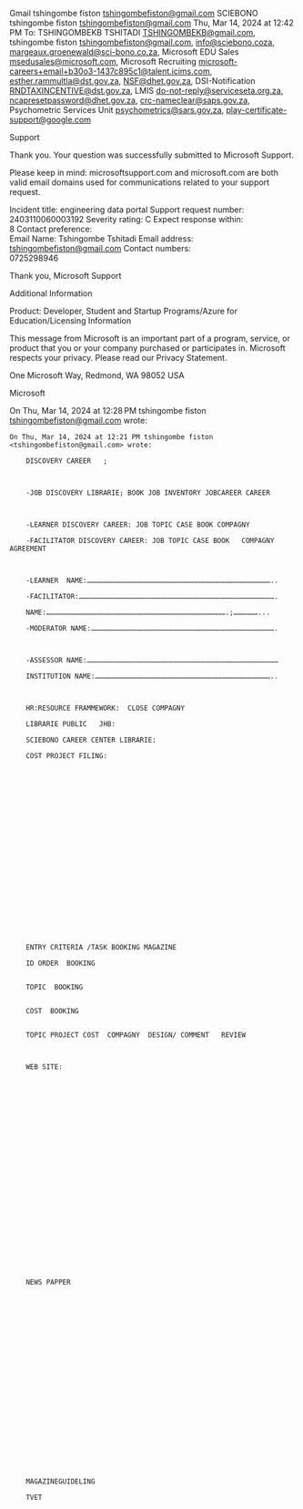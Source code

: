 Gmail	tshingombe fiston <tshingombefiston@gmail.com>
SCIEBONO
tshingombe fiston <tshingombefiston@gmail.com>	Thu, Mar 14, 2024 at 12:42 PM
To: TSHINGOMBEKB TSHITADI <TSHINGOMBEKB@gmail.com>, tshingombe fiston <tshingombefiston@gmail.com>, info@sciebono.coza, margeaux.groenewald@sci-bono.co.za, Microsoft EDU Sales <msedusales@microsoft.com>, Microsoft Recruiting <microsoft-careers+email+b30o3-1437c895c1@talent.icims.com>, esther.rammultla@dst.gov.za, NSF@dhet.gov.za, DSI-Notification <RNDTAXINCENTIVE@dst.gov.za>, LMIS <do-not-reply@serviceseta.org.za>, ncapresetpassword@dhet.gov.za, crc-nameclear@saps.gov.za, Psychometric Services Unit <psychometrics@sars.gov.za>, play-certificate-support@google.com

	
Support

Thank you. Your question was successfully submitted to Microsoft Support.
 
Please keep in mind: microsoftsupport.com and microsoft.com are both valid email domains used for communications related to your support request.
 
Incident title: 	engineering data portal
Support request number: 	2403110060003192
Severity rating: 	C
Expect response within: 	
8
Contact preference: 	
Email
Name: 	Tshingombe Tshitadi
Email address: 	
tshingombefiston@gmail.com
Contact numbers: 	
0725298946

Thank you,
Microsoft Support
 

Additional Information

Product: Developer, Student and Startup Programs/Azure for Education/Licensing Information
 

This message from Microsoft is an important part of a program, service, or product that you or your company purchased or participates in. Microsoft respects your privacy. Please read our Privacy Statement.
 

One Microsoft Way, Redmond, WA 98052 USA
  	
 
Microsoft

On Thu, Mar 14, 2024 at 12:28 PM tshingombe fiston <tshingombefiston@gmail.com> wrote:



    On Thu, Mar 14, 2024 at 12:21 PM tshingombe fiston <tshingombefiston@gmail.com> wrote:

        DISCOVERY CAREER   ;

         

        -JOB DISCOVERY LIBRARIE; BOOK JOB INVENTORY JOBCAREER CAREER

         

        -LEARNER DISCOVERY CAREER: JOB TOPIC CASE BOOK COMPAGNY 

        -FACILITATOR DISCOVERY CAREER: JOB TOPIC CASE BOOK   COMPAGNY AGREEMENT

         

        -LEARNER  NAME:………………………………………………………………………………………………………………………..

        -FACILITATOR:……………………………………………………………………………………………………………………………….

        NAME:…………………………………………………………………………………………………………………….;………………...

        -MODERATOR NAME:……………………………………………………………………………………………………………………….

         

        -ASSESSOR NAME:……………………………………………………………………………………………………………………………

        INSTITUTION NAME:…………………………………………………………………………………………………………………..

         

        HR:RESOURCE FRAMMEWORK:  CLOSE COMPAGNY 

        LIBRARIE PUBLIC   JHB:

        SCIEBONO CAREER CENTER LIBRARIE:

        COST PROJECT FILING:

         

         

         

         

         

         

         

         

         

         

         

        ENTRY CRITERIA /TASK BOOKING MAGAZINE

        ID ORDER  BOOKING
        	

        TOPIC  BOOKING 
        	

        COST  BOOKING 
        	

        TOPIC PROJECT COST  COMPAGNY  DESIGN/ COMMENT   REVIEW

         

        WEB SITE:

         

         

         

         

         

         

         

         
        	

         
        	

         
        	

         

        NEWS PAPPER

         

         

         

         

         

         

         
        	

         
        	

         
        	

         

        MAGAZINEGUIDELING

        TVET

         

         

         
        	

         
        	

         
        	

         

         
        	

         
        	

         
        	

         

         
        	

         
        	

         
        	

         

         
        	

         
        	

         
        	

         

         
        	

         
        	

         
        	

         

         

         

         

         

         

         

         

         

         

         

         

         

         

         

         

         

         

         

         

         

         

         

         

         

         

         

         

         

         

         

         

         

         

         

         

         

         

         

         

         

         

         

         

         

         

         

         

         

         

         

         

         

         

         

         

         

         

         

         

         

         

         

         

         

         

         

         

        OUTCOME EXHIBTIION PROJECT COMPAGNY

        ENTRY CRITERIA TASK  BOOKING  MAGAZINE

        ID ORDER  BOOKING
        	

        TOPIC  BOOKING 
        	

        COST  BOOKING 
        	

         

        TOPIC PROJECT  COST  COMPAGNY  DESIGN

         

         

         

         

         

         

         

         

         

         

         

         

         

         

         

         

         

         

         

         

         

         

         

         

         

         

         

         

         

         

         

         

         

         

         

         

         

         

         

         
        	

         
        	

         
        	

         

         
        	

         
        	

         
        	

         

         
        	

         
        	

         
        	

         

         
        	

         
        	

         
        	

         

         
        	

         
        	

         
        	

         

         
        	

         
        	

         
        	

         

         
        	

         
        	

         
        	

         

         

         

         

         

         

        TITLE:

        ASBN:

        AHTHORY:

        SUBMISSION:

        ORDER BOOKNG ACCOUNT:

         

        EXHIBITION JOB BOOKING COMPAGNY: TRADE BUSINESS JOB 

        : EXHIBITION POST JOB  

        JOB ENGINEERING STUDIE POST TECHNCAL, SCIENCE ENGINEERING   ENTRY POST   

        EXHIBITION, S

         

        JOB SECURITY /ENTRY STUDIE, POLICY: ENTRY EXHIBITION 

         

        SCIENCE ENGINEERING  JOB  DISCOVERY   NATURAL  ANALYSE INVESTIGATE DEVICE JOB 

         

        JOB REQUIREMENT:

        JOB ABSTRAL:  

        JOB PURPOSE:

        JOB SUBMISSION

        JOB KNOWLEDGE:

        SCORE: MISSION, VISION GOAL

        AMANDEMENT,

         

        REWARD , EARNERD    BADGET     RECORD SCRIT

        CERTIFICATE     POINT  LOYAL

        COPYRITHH   JOB     

         

         

        CASE STUDY  TSHINGOMBE  TSHITADI :

         

         

         

         

         

         

         

         

         

         

         

         

         

         

Conversation opened. 17 messages. 5 messages unread.

Skip to content
Using Gmail with screen readers
3 of 4,956
SCIEBONO
Inbox
tshingombe fiston
	
	AttachmentsThu, Mar 14, 12:06 PM
DISCOVERY CAREER ; -JOB DISCOVERY LIBRARIE; BOOK JOB INVENTORY JOBCAREER CAREER -LEARNER DISCOVERY CAREER: JOB TOPIC CASE BOOK COMPAGNY -FACILITATOR DISCOVERY C
10
Mail Delivery Subsystem
	
	Thu, Mar 14, 12:45 PM
Message blocked Your message to esther.rammultla@dst.gov.za has been blocked. See technical details below for more information. 550 5.4.1 Recipient address reje
tshingombe fiston <tshingombefiston@gmail.com>
	
1:25 PM (6 minutes ago)
	
to TSHINGOMBEKB, info, margeaux.groenewald, Microsoft, Microsoft, esther.rammultla, NSF, DSI-Notification, LMIS, ncapresetpassword, crc-nameclear, Psychometric, play-certificate-support, me
 Attachment tshingombe github visual studio opened.docx
 Book1 tshingexcell.xlsx
 eaton-training-guide-interactive-toc-sa02705001e-1.pdf
 eaton-training-guide-interactive-toc-sa02705001e.pdf
 engineering tshingombe data microsoft alu skill.docx
 Format Communication Investigation (Comprehensive Resume).Master-1.pdf
 Format Communication Investigation (Comprehensive Resume).Master-2.pdf
 Format Communication Investigation (Comprehensive Resume).Master.pdf
 H8R9r3_Pioneer-Energy.pdf
 Normal.dotm
 Normal.dotm
 training tshingombe experimental career job.docx
 tshingombe assessment resulted.docx
 tshingombe fiston ucpd transcipt dhet framework policy report granted.docx
 tshingombe github visual studio opened.docx
 tshingombe Handbook-of-Electric-Power-Calculations-Beaty.pdf
 UserForm12 tshing reg reace modif.frx
...

[Message clipped]  View entire message
 17 Attachments  •  Scanned by Gmail
Mail Delivery Subsystem
	
1:25 PM (5 minutes ago)
	
to me
Google Play Academy Certificate Support <play-certificate-support+noreply@google.com>
	
1:25 PM (5 minutes ago)
	
to me
Mail Delivery Subsystem
	
1:25 PM (5 minutes ago)
	
to me
Error Icon
Message blocked
Your message to esther.rammultla@dst.gov.za has been blocked. See technical details below for more information.
The response from the remote server was:

550 5.4.1 Recipient address rejected: Access denied. [CPT0EPF00000718.ZAFP275.PROD.OUTLOOK.COM 2024-04-11T11:25:41.185Z 08DC5450174477C1]
postmaster@sci-bono.co.za via scibonocoza.onmicrosoft.com 
	
1:26 PM (5 minutes ago)
	
to me
Your message to margeaux.groenewald@sci-bono.co.za couldn't be delivered.
margeaux.groenewald wasn't found at sci-bono.co.za.
tshingombefiston 	Office 365 	margeaux.groenewald
Action Required 		Recipient
				
Unknown To address 		

How to Fix It
The address may be misspelled or may not exist. Try one or more of the following:

    Send the message again following these steps: In Outlook, open this non-delivery report (NDR) and choose Send Again from the Report ribbon. In Outlook on the web, select this NDR, then select the link "To send this message again, click here." Then delete and retype the entire recipient address. If prompted with an Auto-Complete List suggestion don't select it. After typing the complete address, click Send.
    Contact the recipient (by phone, for example) to check that the address is correct.
    The recipient may have set up email forwarding to an incorrect address. Ask them to check that any forwarding they've set up is working correctly.
    Clear the recipient Auto-Complete List in Outlook or Outlook on the web by following the steps in this article: Fix email delivery issues for error code 5.1.1 in Office 365, and then send the message again. Retype the entire recipient address before selecting Send.


Was this helpful? Send feedback to Microsoft.

More Info for Email Admins
Status code 554 5.4.14

Typically this error occurs because the recipient email address is incorrect or doesn't exist at the destination domain. This can usually be fixed by the sender. However, sometimes the issue needs to be fixed by the recipient or the recipient's email admin. If the steps in the How to Fix It section above don't fix the problem, and you're the email admin for the recipient, try one or more of the following:

The email address exists and is correct - Confirm that the recipient address exists, is correct, and is accepting messages.

Synchronize your directories - If you have a hybrid environment and are using directory synchronization make sure the recipient's email address is synced correctly in both Office 365 and in your on-premises directory.

Errant forwarding rule - Check for forwarding rules that aren't behaving as expected. A forwarding rule can be configured by an admin via mail flow rules or mailbox forwarding address settings, or by the recipient via the Inbox Rules feature.

Mail flow settings and MX records are not correct - Misconfigured mail flow settings or MX records can cause this error. Check your Office 365 mail flow settings to make sure your domain and any mail flow connectors are set up correctly. Also, work with your domain registrar to make sure the MX records for your domain are configured correctly.

Mail loop detected - This error also indicates that the receiving organization's email settings are misconfigured, creating a mail loop when a message is sent to an address that isn't found in their directory. This usually won't disrupt mail flow for recipients that actually exist, but the recipient's email admin should fix the misconfiguration to reduce the chance of any other mail flow issues. A common cause for this loop is that the recipient's domain is configured as "Internal Relay" when it should be "Authoritative." Another common cause for the loop is that both the sender and recipient are part of the same organization, but the sender's mailbox is hosted by Office 365, while the recipient's mailbox is hosted on-premises, and an outbound connector from Office 365 to the on-premises email servers is missing or misconfigured. To fix this, the recipient's email admin should create a correctly configured outbound connector in Office 365 to route the message to the on-premises mailbox.

For more information and tips to fix this problem, see Fix email delivery issues for error code 5.4.14 in Office 365.

Original Message Details
Created Date: 	4/11/2024 11:25:33 AM
Sender Address: 	tshingombefiston@gmail.com
Recipient Address: 	margeaux.groenewald@sci-bono.co.za
Subject: 	Re: SCIEBONO

Error Details
Error: 	554 5.4.14 Hop count exceeded - possible mail loop ATTR34 [AM1PEPF000252DE.eurprd07.prod.outlook.com 2024-04-11T11:25:59.667Z 08DC555B9A6549DD]
Message rejected by: 	AM1PEPF000252DE.mail.protection.outlook.com

Notification Details
Sent by: 	AM9P193MB0902.EURP193.PROD.OUTLOOK.COM

Message Hops
HOP 	TIME (UTC) 	FROM 	TO 	WITH 	RELAY TIME
1 	4/11/2024
11:25:39 AM 		mail-lf1-f45.google.com 	SMTP 	6 sec
2 	4/11/2024
11:25:39 AM 	mail-lf1-f45.google.com 	DB1PEPF000509FB.mail.protection.outlook.com 	Microsoft SMTP Server (version=TLS1_3, cipher=TLS_AES_256_GCM_SHA384) 	*
3 	4/11/2024
11:25:41 AM 	DB1PEPF000509FB.eurprd03.prod.outlook.com 	DUZP191CA0044.outlook.office365.com 	Microsoft SMTP Server (version=TLS1_2, cipher=TLS_ECDHE_RSA_WITH_AES_256_GCM_SHA384) 	2 sec
4 	4/11/2024
11:25:41 AM 	DUZP191CA0044.EURP191.PROD.OUTLOOK.COM 	AM8P193MB1076.EURP193.PROD.OUTLOOK.COM 	Microsoft SMTP Server (version=TLS1_2, cipher=TLS_ECDHE_RSA_WITH_AES_256_GCM_SHA384) 	*
5 	4/11/2024
11:25:44 AM 	EUR04-DB3-obe.outbound.protection.outlook.com 	DU2PEPF0001E9BF.mail.protection.outlook.com 	Microsoft SMTP Server (version=TLS1_2, cipher=TLS_ECDHE_RSA_WITH_AES_256_GCM_SHA384) 	3 sec
6 	4/11/2024
11:25:45 AM 	DU2PEPF0001E9BF.eurprd03.prod.outlook.com 	DUZPR01CA0261.outlook.office365.com 	Microsoft SMTP Server (version=TLS1_2, cipher=TLS_ECDHE_RSA_WITH_AES_256_GCM_SHA384) 	1 sec
7 	4/11/2024
11:25:45 AM 	DUZPR01CA0261.eurprd01.prod.exchangelabs.com 	GV1P193MB2389.EURP193.PROD.OUTLOOK.COM 	Microsoft SMTP Server (version=TLS1_2, cipher=TLS_ECDHE_RSA_WITH_AES_256_GCM_SHA384) 	*
8 	4/11/2024
11:25:50 AM 	EUR05-DB8-obe.outbound.protection.outlook.com 	DB1PEPF000509EA.mail.protection.outlook.com 	Microsoft SMTP Server (version=TLS1_2, cipher=TLS_ECDHE_RSA_WITH_AES_256_GCM_SHA384) 	5 sec
9 	4/11/2024
11:25:50 AM 	DB1PEPF000509EA.eurprd03.prod.outlook.com 	DB8PR03CA0034.outlook.office365.com 	Microsoft SMTP Server (version=TLS1_2, cipher=TLS_ECDHE_RSA_WITH_AES_256_GCM_SHA384) 	*
10 	4/11/2024
11:25:55 AM 	DB8PR03CA0034.eurprd03.prod.outlook.com 	AM9P193MB0902.EURP193.PROD.OUTLOOK.COM 	Microsoft SMTP Server (version=TLS1_2, cipher=TLS_ECDHE_RSA_WITH_AES_256_GCM_SHA384) 	5 sec

Original Message Headers

ARC-Seal: i=5; a=rsa-sha256; s=arcselector9901; d=microsoft.com; cv=pass;
 b=G+TGyKvl0r7u7CFH97UDahGprtRZ5/hMgb2/C0Soga8NMenvba36632QPuO4FZwyRXgd8jJZR4PThvszOoyBs2FaHJWzhF5/UD8PkTCMRz/oXLYoUYnQHLpT0hhWFFQrLZY81w8HTcXx3+ZfHkIxfIooexhVAivkdIhhkn2FlLONIGg0j1oHov+n1NeBsKNsML7gr3SpAsrOa/u6QMWSnb4ZGPHq508Hp+txXo6NCbr+2IrOAHgUp2JueLl/shmM+Q+c3JHQxQwYe/RlhXs1vlz9WZ3j4P8/DqcFrnbCWsEiQr3noiDI0U0bQ07gdVtzMW/DQ36s4Zq0V0l2yrNfPw==
ARC-Message-Signature: i=5; a=rsa-sha256; c=relaxed/relaxed; d=microsoft.com;
 s=arcselector9901;
 h=From:Date:Subject:Message-ID:Content-Type:MIME-Version:X-MS-Exchange-AntiSpam-MessageData-ChunkCount:X-MS-Exchange-AntiSpam-MessageData-0:X-MS-Exchange-AntiSpam-MessageData-1;
 bh=CAtbI7QUR4YRXz2M9bxERzVAfqUEj1AJn/7amnTVFns=;
 b=eQ9dHVUVleWzubUM/PVgvBiDFzgdU8KPB4AWwok/GPlLaEspQAf6SX8+ix6hQ/zJ/onuigpRWSW7Roi2a1Itq5wMIFAy3+vKdP9zp2rfgYrI8x1Y/Zz7MfgGBSFwLM95xzm2pa/D+AZLMrADnlbqaVOmEVSXvuQwybbyNIN6pdljIKMyOAQRL/AnMhBslI1+zCj4noqOmRdosvWQ3qbWCakOursKia/XxQqamFlO2TuQn9LF8RaRSlyHULSIzS0pZ7cia0jCx+57mdBk+Vsuada523kGC0vMP5iTLORzGS65CQvRvwlKVAbkrowpDSdjHtCvM7gl0o2w00QNAty5+w==
ARC-Authentication-Results: i=5; mx.microsoft.com 1; spf=softfail (sender ip
 is 104.47.17.105) smtp.rcpttodomain=scibonocoza.mail.onmicrosoft.com
 smtp.mailfrom=gmail.com; dmarc=pass (p=none sp=quarantine pct=100)
 action=none header.from=gmail.com; dkim=pass (signature was verified)
 header.d=gmail.com; arc=pass (0 oda=1 ltdi=1
 spf=[1,1,smtp.mailfrom=gmail.com] dkim=[1,3,header.d=gmail.com]
 dmarc=[1,3,header.from=gmail.com])
ARC-Seal: i=4; a=rsa-sha256; s=arcselector9901; d=microsoft.com; cv=pass;
 b=NSiE5HFmkiwvOR1ZPAcN34O5tsyhYlTI2hBIrko1N1pSuh9K7v+UfEEGLGZKr/vokFON9lDrbkql7x2NdhNFfH+CmXALAXPUB/HM6hDtWR0JYapO7A6qOZ/3RAYYMGAEmSDltOcMG7VFwpuxN5PKsg7m7OKCm/iN8rxF4QTKtBqiBtXXBWVgj0p5tD/jCDqcabeFzF7Dw2KlEEhsL/ssBXdqnW2doZnwT9KSJLDUigf2onFin+/3tR5RA3jgbtG2c68t04GbUzTsmQNDIc+79vbqv1QU0gMa4ePRJRZ/Yc6QoU0ywAW2JkN3u73ZQux7Y/NYfHG85KwOZLSfqtPGbA==
ARC-Message-Signature: i=4; a=rsa-sha256; c=relaxed/relaxed; d=microsoft.com;
 s=arcselector9901;
 h=From:Date:Subject:Message-ID:Content-Type:MIME-Version:X-MS-Exchange-AntiSpam-MessageData-ChunkCount:X-MS-Exchange-AntiSpam-MessageData-0:X-MS-Exchange-AntiSpam-MessageData-1;
 bh=CAtbI7QUR4YRXz2M9bxERzVAfqUEj1AJn/7amnTVFns=;
 b=iSLAMZ8jNoWYAISOMPMbI8P37FNHV2EaTpcLdIOYTIbc2TT6M3MOChv7+XIEqKw2c7kRT6VxzKCVCpFe9IG7/6Hhg4NY9lTJX64fz+GB2l6clpOtcjftNn8s4V3q7Q0rInyPFTrijX9aouDe5TK7TSVTD6+5ZzVhMTR87+l9oQPNvk9QJb/+KHcVCz205Lt7tE1i7trxfwiNkjY98xLeI1BzVv9arNR/r95+pv5356leP4/3NAao83ef5iSHofA7yhS0yqzvx3JinapsO6wJ8FIvzj+RrWP8OXaag1zjMdq+3TYqFYPCYVki5rU/kpWyfBoLImkHnaz+dd6LhkzC1w==
ARC-Authentication-Results: i=4; mx.microsoft.com 1; spf=softfail (sender ip
 is 104.47.17.105) smtp.rcpttodomain=scibonocoza.mail.onmicrosoft.com
 smtp.mailfrom=gmail.com; dmarc=pass (p=none sp=quarantine pct=100)
 action=none header.from=gmail.com; dkim=pass (signature was verified)
 header.d=gmail.com; arc=pass (0 oda=1 ltdi=1
 spf=[1,1,smtp.mailfrom=gmail.com] dkim=[1,3,header.d=gmail.com]
 dmarc=[1,3,header.from=gmail.com])
Received: from DB8PR03CA0034.eurprd03.prod.outlook.com (2603:10a6:10:be::47)
 by AM9P193MB0902.EURP193.PROD.OUTLOOK.COM (2603:10a6:20b:1f8::11) with
 Microsoft SMTP Server (version=TLS1_2,
 cipher=TLS_ECDHE_RSA_WITH_AES_256_GCM_SHA384) id 15.20.7409.46; Thu, 11 Apr
 2024 11:25:55 +0000
Received: from DB1PEPF000509EA.eurprd03.prod.outlook.com
 (2603:10a6:10:be:cafe::6b) by DB8PR03CA0034.outlook.office365.com
 (2603:10a6:10:be::47) with Microsoft SMTP Server (version=TLS1_2,
 cipher=TLS_ECDHE_RSA_WITH_AES_256_GCM_SHA384) id 15.20.7472.25 via Frontend
 Transport; Thu, 11 Apr 2024 11:25:50 +0000
Authentication-Results: spf=softfail (sender IP is 104.47.17.105)
 smtp.mailfrom=gmail.com; dkim=pass (signature was verified)
 header.d=gmail.com;dmarc=pass action=none header.from=gmail.com;compauth=pass
 reason=100
Received-SPF: SoftFail (protection.outlook.com: domain of transitioning
 gmail.com discourages use of 104.47.17.105 as permitted sender)
Received: from EUR05-DB8-obe.outbound.protection.outlook.com (104.47.17.105)
 by DB1PEPF000509EA.mail.protection.outlook.com (10.167.242.68) with Microsoft
 SMTP Server (version=TLS1_2, cipher=TLS_ECDHE_RSA_WITH_AES_256_GCM_SHA384) id
 15.20.7452.22 via Frontend Transport; Thu, 11 Apr 2024 11:25:50 +0000
ARC-Seal: i=3; a=rsa-sha256; s=arcselector9901; d=microsoft.com; cv=pass;
 b=Aj8WV2nvUYuDafbcaW+ZvGS2Cl6twkE9kDAne1+EESN32UmTaB4EX4GZxJy1/kzIuKxaF3xT3Rne2AGr7Fr0/KbYODhis6b9k+55R99+N4aUKHeMQhRrbCdzxCG5PKiaVV0QWNCavuWQQvCX2Rnv6zoz+MJN1AuLYdf7f+v1bCaJMVGXaTTI8n48hW0H8x3OQGDLMbNCInPWOQr7vE6u8sI2sjJeQMn1+sWalnaO9t498yd9r1vhwgdx5Cp324VFkn+lWoskzXGib3pmfD8FntSl7N7Ycim/baYyyT9v743h7AkaU/nIF4xDxy4pM+pn1rjwGl/6bf627VHrgWX4QQ==
ARC-Message-Signature: i=3; a=rsa-sha256; c=relaxed/relaxed; d=microsoft.com;
 s=arcselector9901;
 h=From:Date:Subject:Message-ID:Content-Type:MIME-Version:X-MS-Exchange-AntiSpam-MessageData-ChunkCount:X-MS-Exchange-AntiSpam-MessageData-0:X-MS-Exchange-AntiSpam-MessageData-1;
 bh=CAtbI7QUR4YRXz2M9bxERzVAfqUEj1AJn/7amnTVFns=;
 b=DigGO3iGY6yYQNJ6LvgKPZFWh0XSrzPETkE4uEiTLt3OmQjRVnPH9EoH13IvQ4sJBlQawncX8LyPL+O+vkTf4ON+F5Ht4+3vBGkQZottvA9Fd4BkdFYuoRuhaiWuWsf1o3DtBwwqnXCBHP9EE5M+hz2PNbW0aqaOzeJDWcLU5kd5uWgOlu2/JJbud0xZISSdZ3jGhqMdBVtRa6o6oh54jyXT1yQBXUSVp+BqrC78sEAtTd4BoYbPu1FLfueNneoHWKXx8qs/OYQ+zJI+zFqqDgO5fpO9hPb6gu3coqYlbTRRY4nwnr05b4mMF5lR7TQybeYBdbn9EiOCZAp9g39hjg==
ARC-Authentication-Results: i=3; mx.microsoft.com 1; spf=softfail (sender ip
 is 104.47.12.50) smtp.rcpttodomain=scibonocoza.mail.onmicrosoft.com
 smtp.mailfrom=gmail.com; dmarc=pass (p=none sp=quarantine pct=100)
 action=none header.from=gmail.com; dkim=pass (signature was verified)
 header.d=gmail.com; arc=pass (0 oda=1 ltdi=1
 spf=[1,1,smtp.mailfrom=gmail.com] dkim=[1,1,header.d=gmail.com]
 dmarc=[1,1,header.from=gmail.com])
ARC-Seal: i=2; a=rsa-sha256; s=arcselector9901; d=microsoft.com; cv=pass;
 b=WOC8C6uGkWHw8yGw4sKngbiFKIAosz+n/oxXDsvoiotYDpf0Kj4YNDgvsF4t4YUlSyPQxVn47k5hNzSL++aTNCUyDCWypNPzmgkdWApkZiDaP6zcdnZQ8LvbPaybZUY33r/1XhxopTVZBr7ACOjJetHmKtfYaCwCVHmtmhnhcNzY0Gpgw0KZXmfrYMApxsozjMi0g1k0PvyaZFG98GQLfEyfuZe7cuZzOOMOHJfrT7g/wUmZx7ODkfI6Iur7jEHMtAVL46Qh7hZT/9BjELDWF2etYZyOEXt3s//uLepT57e+no94ecUFGJTbCFqzjbFV/7oTa/eRiH78FiBEYTLZOw==
ARC-Message-Signature: i=2; a=rsa-sha256; c=relaxed/relaxed; d=microsoft.com;
 s=arcselector9901;
 h=From:Date:Subject:Message-ID:Content-Type:MIME-Version:X-MS-Exchange-AntiSpam-MessageData-ChunkCount:X-MS-Exchange-AntiSpam-MessageData-0:X-MS-Exchange-AntiSpam-MessageData-1;
 bh=CAtbI7QUR4YRXz2M9bxERzVAfqUEj1AJn/7amnTVFns=;
 b=E4G8xV+q+1VjisPoju2nFMgUKNn8cNgt8FGmJyhEypgYYDkVmCRN2I1avkMM/jEpzxouv+yLSqqO24ZcUWEhplIyTVOS7cOfc3ZwqBXpLa5wSMItVz+p0AbuNyuI7F+beZBQ8/P3FjtEnKAUzFvfaWR4Yk/5yB0/4prHvk2BrcG3XgGiUkApyn5JbWwRFu5++dTX+t3rDfy0YvfMhNSWERKNvw5dAAx55cbHPbx7RsOpoY/c5M9bGC9TLN8v/3Lw/enIOjhPYSgbGrFJ3pZ156QRXpJjEOX1GWr9rAEQSuWdq8wNYhWB2XcnR2G0aumos9H3Qxf+s8W6WjL6o6EdWg==
ARC-Authentication-Results: i=2; mx.microsoft.com 1; spf=softfail (sender ip
 is 104.47.12.50) smtp.rcpttodomain=scibonocoza.mail.onmicrosoft.com
 smtp.mailfrom=gmail.com; dmarc=pass (p=none sp=quarantine pct=100)
 action=none header.from=gmail.com; dkim=pass (signature was verified)
 header.d=gmail.com; arc=pass (0 oda=1 ltdi=1
 spf=[1,1,smtp.mailfrom=gmail.com] dkim=[1,1,header.d=gmail.com]
 dmarc=[1,1,header.from=gmail.com])
Received: from DUZPR01CA0261.eurprd01.prod.exchangelabs.com
 (2603:10a6:10:4b9::19) by GV1P193MB2389.EURP193.PROD.OUTLOOK.COM
 (2603:10a6:150:26::14) with Microsoft SMTP Server (version=TLS1_2,
 cipher=TLS_ECDHE_RSA_WITH_AES_256_GCM_SHA384) id 15.20.7409.46; Thu, 11 Apr
 2024 11:25:45 +0000
Received: from DU2PEPF0001E9BF.eurprd03.prod.outlook.com
 (2603:10a6:10:4b9:cafe::71) by DUZPR01CA0261.outlook.office365.com
 (2603:10a6:10:4b9::19) with Microsoft SMTP Server (version=TLS1_2,
 cipher=TLS_ECDHE_RSA_WITH_AES_256_GCM_SHA384) id 15.20.7472.22 via Frontend
 Transport; Thu, 11 Apr 2024 11:25:45 +0000
Authentication-Results-Original: spf=softfail (sender IP is 104.47.12.50)
 smtp.mailfrom=gmail.com; dkim=pass (signature was verified)
 header.d=gmail.com;dmarc=pass action=none header.from=gmail.com;compauth=pass
 reason=100
Received-SPF: SoftFail (protection.outlook.com: domain of transitioning
 gmail.com discourages use of 104.47.12.50 as permitted sender)
Received: from EUR04-DB3-obe.outbound.protection.outlook.com (104.47.12.50) by
 DU2PEPF0001E9BF.mail.protection.outlook.com (10.167.8.68) with Microsoft SMTP
 Server (version=TLS1_2, cipher=TLS_ECDHE_RSA_WITH_AES_256_GCM_SHA384) id
 15.20.7452.22 via Frontend Transport; Thu, 11 Apr 2024 11:25:44 +0000
ARC-Seal: i=1; a=rsa-sha256; s=arcselector9901; d=microsoft.com; cv=none;
 b=Eu3nguoPTNVu7jeoERzB1CpOmLZdhJvy6qoJYxaQPQAg493fGpHlTw3W18/fOMZ4i/DVQj0KMysc3j1MpXPDE8znq2eThSBuhED3RForPTqId+wJKE9zPRdfCcspbl6m+ILZyBxExFRVKDXiMKPxIzIYUeOnM7AMYw8/bdVv8zus5V5J7DL+odOOWptSIP5YMVWt07NJ4m8jTGloaV+BwPLvl9EaYHvs+AJyS8i6/NJezuYQdg1DVtB/iuIjd93X6/uns3YmCRCzhNSvWbJXL8ztezuLs6jmn1lLVtMeDCvz87v0wVQ3oJJvQPFZq82mlSmWDzCil6PTWpD40dH3gw==
ARC-Message-Signature: i=1; a=rsa-sha256; c=relaxed/relaxed; d=microsoft.com;
 s=arcselector9901;
 h=From:Date:Subject:Message-ID:Content-Type:MIME-Version:X-MS-Exchange-AntiSpam-MessageData-ChunkCount:X-MS-Exchange-AntiSpam-MessageData-0:X-MS-Exchange-AntiSpam-MessageData-1;
 bh=CAtbI7QUR4YRXz2M9bxERzVAfqUEj1AJn/7amnTVFns=;
 b=guI8QuDsjuiiZVRL9EqeL47q5g7thFvV7uj8p8ELx0p82zd4/7ThR6Bauu8eIyeU3csnUBDrQ3LFEEl4m08gACqdvRcIsF1oPrceUaPz3M7/HWQsjGTRKTFBBdpUcr/zCK8Q4ZK+tMSJKzTEobCWpgR13NwS6hD0xSdK6ArOgmmVhlrRJUgfuhDF5mUKn7HMMrwJm/ITB4pc7yX3ap/P7cSuSRz1hLgr2+5npetlrxfqE9FR33EO5tKbolepwrXVZCW7Y6JgMvfT0jET0zr3yIyGG+/FTEVHXwuBO2eqFofD2POsIfC5GuQasYoet7+HUMZ4m7xfcxcm+kAzwEY4Fw==
ARC-Authentication-Results: i=1; mx.microsoft.com 1; spf=pass (sender ip is
 209.85.167.45) smtp.rcpttodomain=sci-bono.co.za smtp.mailfrom=gmail.com;
 dmarc=pass (p=none sp=quarantine pct=100) action=none header.from=gmail.com;
 dkim=pass (signature was verified) header.d=gmail.com; arc=none (0)
Received: from DUZP191CA0044.EURP191.PROD.OUTLOOK.COM (2603:10a6:10:4f8::25)
 by AM8P193MB1076.EURP193.PROD.OUTLOOK.COM (2603:10a6:20b:1e7::9) with
 Microsoft SMTP Server (version=TLS1_2,
 cipher=TLS_ECDHE_RSA_WITH_AES_256_GCM_SHA384) id 15.20.7409.55; Thu, 11 Apr
 2024 11:25:41 +0000
Received: from DB1PEPF000509FB.eurprd03.prod.outlook.com
 (2603:10a6:10:4f8:cafe::16) by DUZP191CA0044.outlook.office365.com
 (2603:10a6:10:4f8::25) with Microsoft SMTP Server (version=TLS1_2,
 cipher=TLS_ECDHE_RSA_WITH_AES_256_GCM_SHA384) id 15.20.7472.22 via Frontend
 Transport; Thu, 11 Apr 2024 11:25:41 +0000
Authentication-Results-Original: spf=pass (sender IP is 209.85.167.45)
 smtp.mailfrom=gmail.com; dkim=pass (signature was verified)
 header.d=gmail.com;dmarc=pass action=none header.from=gmail.com;compauth=pass
 reason=100
Received-SPF: Pass (protection.outlook.com: domain of gmail.com designates
 209.85.167.45 as permitted sender) receiver=protection.outlook.com;
 client-ip=209.85.167.45; helo=mail-lf1-f45.google.com; pr=C
Received: from mail-lf1-f45.google.com (209.85.167.45) by
 DB1PEPF000509FB.mail.protection.outlook.com (10.167.242.37) with Microsoft
 SMTP Server (version=TLS1_3, cipher=TLS_AES_256_GCM_SHA384) id 15.20.7452.22
 via Frontend Transport; Thu, 11 Apr 2024 11:25:39 +0000
Received: by mail-lf1-f45.google.com with SMTP id 2adb3069b0e04-516d1ecaf25so8375709e87.2
        for <margeaux.groenewald@sci-bono.co.za>; Thu, 11 Apr 2024 04:25:39 -0700 (PDT)
DKIM-Signature: v=1; a=rsa-sha256; c=relaxed/relaxed;
        d=gmail.com; s=20230601; t=1712834739; x=1713439539; darn=sci-bono.co.za;
        h=to:subject:message-id:date:from:in-reply-to:references:mime-version
         :from:to:cc:subject:date:message-id:reply-to;
        bh=CAtbI7QUR4YRXz2M9bxERzVAfqUEj1AJn/7amnTVFns=;
        b=lWIw9Cb+ZZLgj2lJDLmEMvYTcIPVihnpp3PoO7cILeyPq1sGfx0rFnvKwN4TocnlZR
         RWsKRNt49XdMn+oi7rfBnKW0zyueZ1EE93Ii8REB+I5JOEA+oQ+l4g2T7NgLhb2l0l7S
         9yZRfixQkyoUUVU65gjbnJJMhMT/Ol6hkNvYZsGiZXgetlLewHIEZqhw2KfL+8rvaCmw
         Syi5+UD3YUmvRlFAzMyF4jZ+g2rEiglfoQ2kTTKNyOzWx3D3WK3oPGVGptEAC9ZTFN4C
         GDFpcXvQTarqCDZ5skVoA2CQMxKwYKAITwoLciIjslgPdiJJfsSkniwRGCvv1vaFoitY
         //YQ==
X-Google-DKIM-Signature: v=1; a=rsa-sha256; c=relaxed/relaxed;
        d=1e100.net; s=20230601; t=1712834739; x=1713439539;
        h=to:subject:message-id:date:from:in-reply-to:references:mime-version
         :x-gm-message-state:from:to:cc:subject:date:message-id:reply-to;
        bh=CAtbI7QUR4YRXz2M9bxERzVAfqUEj1AJn/7amnTVFns=;
        b=THHQ19Cq4MvKh62/7q+fhGMzsjK2bbr0z8SQPv14ghLJAoKD4ci8ATyeB6qCILhLBg
         WcNwaYSDsmNgDComCbUFcg8xd2Q/BSYnsDBVCLe/h/0hmUBdx4T34t3VLJ0ag0iWZTkx
         9hL6/Gu7DgfGSlaEFF6CU8VDEZEjMHTLkvUqbxqFzHHAkG/htr4MtroktU8TY3ob+HeU
         ge1a9+jWZzn1HmK32WbAWR2VfJv7MgoQuAvBsBbJHXHfJHiiNRZbbMmrkiHvozSbM7+x
         ITC1fRi7nFH1azic4kzGNVjGkKeiJdsRivYn0pM+v2kRfmgX4iHjYurJ8TyiOD397gak
         6Vtw==
X-Forwarded-Encrypted: i=1; AJvYcCWY6/soEr7dvPUA4WMlSA4r6fUwNNagV5bjenvDLYwNVS1dNzMvGORoCqOFzyxsHaNTE557XO4ILgFxSswrrIOQqpYEq19xeo3o1dnTtmIeodie
X-Gm-Message-State: AOJu0YxsoFhHE9PdcqjDXR7sxlrf+hQ39+97Xzxr50eEDtGXNXuzNdxG
	zrEdeXmWUjO8cRi3of+hJm56wWIRRt4y6cZC6hsSLVpK2qGb8+p+wHhT0ic24E5g9qsRcKW4MvB
	sBap/WiP1x2hRDTh56EgZcX1k7Xk=
X-Google-Smtp-Source: AGHT+IE24Kn09vajXYNiTNPMjRyPH6eTKWfNlXBssX45O+WW5STfwinBgreeIVcT3e7iMwJ63pvEfc6vfM1mN9QVD78=
X-Received: by 2002:ac2:44c3:0:b0:516:d156:8299 with SMTP id
 d3-20020ac244c3000000b00516d1568299mr3225284lfm.43.1712834738397; Thu, 11 Apr
 2024 04:25:38 -0700 (PDT)
MIME-Version: 1.0
References: <CABd78RUaQUC0Tb3R2XwGPB=8ramfm92cViQycp3Qapwbr2oRjQ@mail.gmail.com>
 <CABd78RXLFhO89BYcfpv+nOw3JpFVQ=Yvb8UXGutGbZaTcX+xsg@mail.gmail.com>
 <CABd78RV9wi1PbDohjT=u5q2d+uaNRk41qTdSG28_aD2zZmx0iQ@mail.gmail.com>
 <CABd78RWPS6YQZFwDxpYMV=-An_UsoAstiJ5zV+ym1TQqzMssGQ@mail.gmail.com> <CABd78RUyWVn611t4Ri22CBNtjdAqK9gEMNVb5X4swZJrso3DHw@mail.gmail.com>
In-Reply-To: <CABd78RUyWVn611t4Ri22CBNtjdAqK9gEMNVb5X4swZJrso3DHw@mail.gmail.com>
From: tshingombe fiston <tshingombefiston@gmail.com>
Date: Thu, 11 Apr 2024 13:25:33 +0200
Message-ID: <CABd78RUtg2QxmnTZUqv-=i3S1GZvuu8j8h6xKMY9oKNYE6-wTg@mail.gmail.com>
Subject: Re: SCIEBONO
To: TSHINGOMBEKB TSHITADI <TSHINGOMBEKB@gmail.com>, tshingombe fiston <tshingombefiston@gmail.com>, 
	info@sciebono.coza, margeaux.groenewald@sci-bono.co.za, 
	Microsoft EDU Sales <msedusales@microsoft.com>, 
	Microsoft Recruiting <microsoft-careers+email+b30o3-1437c895c1@talent.icims.com>, 
	esther.rammultla@dst.gov.za, NSF@dhet.gov.za, 
	DSI-Notification <RNDTAXINCENTIVE@dst.gov.za>, LMIS <do-not-reply@serviceseta.org.za>, 
	ncapresetpassword@dhet.gov.za, crc-nameclear@saps.gov.za, 
	Psychometric Services Unit <psychometrics@sars.gov.za>, play-certificate-support@google.com
Content-Type: multipart/alternative; boundary="00000000000024285a0615d06a8d"
Return-Path: tshingombefiston@gmail.com
X-EOPAttributedMessage: 2
X-EOPTenantAttributedMessage: ac15f455-2df6-42bd-924f-102f0ec7acfb:2
X-MS-TrafficTypeDiagnostic:
	DB1PEPF000509FB:EE_|AM8P193MB1076:EE_|DU2PEPF0001E9BF:EE_|GV1P193MB2389:EE_|DB1PEPF000509EA:EE_|AM9P193MB0902:EE_
X-MS-Office365-Filtering-Correlation-Id: 9cd2355a-372b-4126-9b59-08dc5a1a2481
X-LD-Processed: ac15f455-2df6-42bd-924f-102f0ec7acfb,ExtAddr,ExtAddr,ExtAddr
X-Microsoft-Antispam-Untrusted: BCL:0;
X-Microsoft-Antispam-Message-Info-Original: =?us-ascii?Q?fW3quiOmzCboS0cjN66KY36TaADjtcb8dhLJi/gJAOKsfa2Xa0YoXKoKeWNR?=
 =?us-ascii?Q?qgUs5pJxLKnK3eZ7j0KZGer1v6bF+pmxT0294nmbcQVRjXzPKV7xFBU2wO85?=
 =?us-ascii?Q?juP9/ri3H0PQIVXBvyhof3OFv5u+c8yDCBFSlpHLL3Bld8WkBhYR9IQbjjMd?=
 =?us-ascii?Q?PxTWRaVSnum7mDVLLkJ2ZrVqHKrK7yB0zthuSLxJH8ZSALOxWbQ772HXPWuV?=
 =?us-ascii?Q?6aV0bpxphE3tscsDbbCp1G1Ew+FyFzKZPVLgP6f4HN1e+FG85nOha/ju0mV2?=
 =?us-ascii?Q?5gFt/2Ma4m1YhOxT79CHRLFRjiglQxq3WTjmgiT9pJQ9k2qp81yK9gt2DLhI?=
 =?us-ascii?Q?NZJO2j/5LjeDO+sDpDkP6PwOKb2hO3XyZ7JNdpfONLPOQbVZQX05m/SmdDTJ?=
 =?us-ascii?Q?cg/4pqUAYutROHd8YIJ/+B9I+y+kfXGLT+6B7INRTBaiktE3L6GeoxBVPvHp?=
 =?us-ascii?Q?usndFkEUes3uzT9sgt2pinfXBdimhYX3eZkXL9CMPyGSyYjEkwjoL9uIh+aA?=
 =?us-ascii?Q?b1FP2jLym24Yi2eC7J4OtMN5uvFaV+ay3j/LCrKnuhpZq8DZ/zOwDWXIAeqn?=
 =?us-ascii?Q?O5EhKAPrrjYhqal0azkobs+qotFd2FMM6MPiMkcJARhsqzBjHEq+VQ3+nBEk?=
 =?us-ascii?Q?ezR2XhD3/darjKAspyFL6nE0QXtyGGCcc2zT13WPSkl+RTTAdDjFYi3Xtdhg?=
 =?us-ascii?Q?Cp6ctfALS/q0wViAv/tvVgZFGJEc+AE4mWRPRE9iTpKOl859wUQHiUfsvAh9?=
 =?us-ascii?Q?qyLk49rii7kUG7lT/hk51x/L3/KTUDU2rnUo0mJ4dXTBGfmm09ST95TEUiaT?=
 =?us-ascii?Q?PU4Tk+fHPX0HxLh8v4qQS8Bbt98JVW1lkBvd//cWXt3LP2Bdq9g1hhftBc8Y?=
 =?us-ascii?Q?RoBpf++WvNGSyynbR7Es7vpg7Zn+Tz7dOtXnhMMdGDJ1pHJQOYZpa7CielwT?=
 =?us-ascii?Q?3htAM1XfL2ou7lsgI7wHEzt5IDP/SpsJGnAEAOr6OtCfe9vGefR0UMbRcIhC?=
 =?us-ascii?Q?brnXtqg71Wa+ApW7ZTBLEbhotmUZRGVP4Q2uiPx9vsEkLWl/WLvXu1MOW0hB?=
 =?us-ascii?Q?vb9X1UTWP7CJWDt53nTQqkWQG2K7uVLsNXthNzXzjJV3NWG/HaL2XXxCx/iW?=
 =?us-ascii?Q?PQuXqbQnula5AG7nAxtkTVAb8VlDZGBi+Sj2z7fSfbFp1liH704zhLbXOq4K?=
 =?us-ascii?Q?u7H/QYly9ZovEKJd+lUYbsipijdRMJI/KY3kBud7jP8aP8H4X+6kN8xUjvR5?=
 =?us-ascii?Q?OxkQbUv2ut4x/xPkswBGEzr+HK9JsQFMjqaqGZb6Ovfw+DPq2u5xqfkQA8Er?=
 =?us-ascii?Q?BjAYVEjZygxcWu7wGyLm5WTbv7MiI79PyUzL+RVyXM+SnLofOpiVCEIB7d15?=
 =?us-ascii?Q?MFLF1d0SRbdB6H0UUX1w7F71ZaUija24ZmL57FeJXtGMKrs75bqmwz//sLvg?=
 =?us-ascii?Q?/4K1COUJADz6zWV9IyYH9Jt5VWRebzT4VidhS976mHbsV7Lj4X2AJet/lKT+?=
 =?us-ascii?Q?Gvn2xmK+Y4TKQMu3eFkjkZIYu9ih8gC8ju4Cuuq5Qsa5BMHA2G5oe+2DwYic?=
 =?us-ascii?Q?32B3iBsAOZSmvHR1Uz8m8Bky40iNZwsepIIRVhnU+W6+tMa6qAIj+YAN29wY?=
 =?us-ascii?Q?KzVw19L6MWHHE3EBuCa5LTDhv6wexTg2UNtxLzUTnmagkoJsESc1mDPC1CTT?=
 =?us-ascii?Q?d0pVIaMVqCDyHGeBf7pK/gJLdnqsjTV5uP0mf3EILqTnd/fEk0p5qWuPxLut?=
 =?us-ascii?Q?UXrYoL+toXtBo19g8Ah8ANONMnSPUyUUd46A8vFU9lcz/LUr9DQfwWoGD3aj?=
 =?us-ascii?Q?2J4qNFv8U4o4j+euNchNYW1ix5D24Yr0dweVmtEx+lV3HMl/q1BluSfzoaqA?=
 =?us-ascii?Q?np3JU9Iih7vKznU7QTrg4iDOcR3TWMqLgsOKoKPKMOBoByuc+3eSNIIBrzRq?=
 =?us-ascii?Q?3eNR9ez+/6t1hX6iSvD7PB/kuGlFsVe0C4tqnAKae5g2imL4y5xDf7gWENjr?=
 =?us-ascii?Q?NqCDGF9w65fUDL4wquiao1xPktsMJmB6jmwAVMEfJ8B8f8I=3D?=
X-Forefront-Antispam-Report-Untrusted: CIP:209.85.167.45;CTRY:US;LANG:en;SCL:1;SRV:;IPV:NLI;SFV:NSPM;H:mail-lf1-f45.google.com;PTR:mail-lf1-f45.google.com;CAT:NONE;SFS:(13230031)(7093399003)(921011)(4143199003);DIR:INB;
X-ExternalRecipientOutboundConnectors: ac15f455-2df6-42bd-924f-102f0ec7acfb
X-MS-Exchange-Transport-CrossTenantHeadersStamped: AM8P193MB1076
X-MS-Exchange-Transport-CrossTenantHeadersStripped: DU2PEPF0001E9BF.eurprd03.prod.outlook.com
X-MS-Exchange-Transport-CrossTenantHeadersPromoted: DU2PEPF0001E9BF.eurprd03.prod.outlook.com
X-MS-Office365-Filtering-Correlation-Id-Prvs: d1f15131-a0aa-4b94-a682-08dc5a1a1e04
X-Microsoft-Antispam-Untrusted: BCL:0;
X-Microsoft-Antispam-Message-Info-Original: =?us-ascii?Q?45AQkIbO/45e4h5vp3IF6mTRNe6xZ5qd5VS+e3eO4cLCsQExlfDB+GItwrA4?=
 =?us-ascii?Q?8+RKhDZKrqz2s5W1lPSQpooFfiY0Klv4ewKaWt8IK53FtTzvMq+0c11pHQxi?=
 =?us-ascii?Q?XAe+AcE0eb0sCp7fA+bTQlFnCZXDhKLIqgUYFVLtTAmjtkiCYXBwjSet7F+I?=
 =?us-ascii?Q?HZhHCFInpVtJ2CATm1hkXJnorp4sWaw3J9kvIfOD99PXRUS9+4eceNZpi22U?=
 =?us-ascii?Q?GsGRrHSppCqAlhMgDqU9nwofS7RkNFiBbJdzvAJssuKR2czAz1twIXDy+yMC?=
 =?us-ascii?Q?2br1WSLTu+fA002XVpcxPdZy9IxYDijCnQQiRusNy/qQCmYYBijUEAu8CR2N?=
 =?us-ascii?Q?giS8QfkuOCXtXF+mY0xHDCeaTME4cwETxVunNPzmSMTbhLkwVSrW4UGOmMTc?=
 =?us-ascii?Q?SXIFCS42hUhOMvBca7/jzdntq4j/jkfrWAUvvrtVTBzt/FqNEd65uKriTMt7?=
 =?us-ascii?Q?s1M3Q2aMM+AB1yzh66bExJ1XfUXm2mZELi7kQlGxU5igYY2x11fZJ/L6PWZS?=
 =?us-ascii?Q?afhmQY28D71kUIFYPUEv/tEa4zZyyzJtwe4r+3QWlKs9PMgpYPSiuQF7MA1/?=
 =?us-ascii?Q?LOfKYFhiNBJ5GDTNrvMsuZAHkrDFHMLYXa61l2F2vlqCNwcyKL5c5vLhbUMe?=
 =?us-ascii?Q?Qs3XVaIw/8P/CJ+wAWogco3IM6kl/s+LiOa47Ca7BxE0qobfjkrkLcMjqNBm?=
 =?us-ascii?Q?TOe7R4mkHFJaRQ5iEIfoYilSLhphnl09mAhr0b2C+rG/Wuq1OfN9qgKk0Dvt?=
 =?us-ascii?Q?/P0GiV8EqmgIXCs3QMDlxn2xULO19w1blQYMv3MzZaOzfbawBLPnSDfC38X0?=
 =?us-ascii?Q?JJJyHGSPvd/gtfOLsF2kvAU+/xS+aR2JAIJKH/4BekokxctWHqQIbtJaxQl4?=
 =?us-ascii?Q?Lw7u1Yms3v4i+70CMeUJzoAIUZERMfZk3h52PglIB1FxkdFAynKYKATV4xqY?=
 =?us-ascii?Q?iwCnC4RoLPTIwabdqtUFck408aANcz4Isjii/MMsgllK5107+Nglh+Xq23xn?=
 =?us-ascii?Q?VFA/nQJiS2OEJEgiChnb9q9kGQ/glio+mpccrtalrx3cEtYjj8/ZH3fF6HuX?=
 =?us-ascii?Q?zIyrSYwfajaF5JoFyiFGQOYg/GGM/7UIMAiSlKPjWQPN4JSAr9OdmIG/FK0I?=
 =?us-ascii?Q?5V3/dgMOxSWUd6eyh3pUlEh0T+w9BOD/d8woG2Z3RUdvdY0vFosQdT4Rc7oV?=
 =?us-ascii?Q?Qyqd2OKrUBS6rx2zGT28yCcjvvH7nDWYgHFm2/b7U0TTEXSXdDRC85JG4Vj1?=
 =?us-ascii?Q?OvjDb5S2OkrQDLMKZw0b4J2MMfYLqUWJxmJFE3oVzuhrAMstc15q6MmtldkB?=
 =?us-ascii?Q?7FT4/MdGrboc86wR9DyC71Tt6UOCpde3LCgLvVY2yblQDaNdY0WmWt2I0kdL?=
 =?us-ascii?Q?D84SlNnfHIjHZTrA9wdLYd7CA82KwXzTV6KZx9ivkpBXZqpdyDMFr7xWV9rf?=
 =?us-ascii?Q?FddfVUr6WhxlHKp+AdCEtlg6K2ZUKuWlCVP27Esx8mRbhSaSD0/HCnSXqccL?=
 =?us-ascii?Q?zD+NIS83MyJp6dwvUA3CAtQ9Q2ff/cpYg0LjmzRopalguqwkC05kbx9+GlQ0?=
 =?us-ascii?Q?g/2ndK768tHZqdFZ0EJeAtKgJnGsywGzqNCm1QzPVy2Vfj+z+JnQFisCUGIb?=
 =?us-ascii?Q?m3hqKQ1ZDGHv1KVobVNV8fILlYM3NId8AdLccQJWjQRc0n/RdPaxRJfiEE/k?=
 =?us-ascii?Q?LiHNrSEQvnS4LjUM3k1WppNtj8yI8NC3i+7koZh7sIxOoSb1J8tKIzHjoN+m?=
 =?us-ascii?Q?ACKKpDPvlX2sUOftfjqa2uCbwGBrqSmaff5aJ+9I1M+zBIWSRyXykuTv5Gvw?=
 =?us-ascii?Q?ZCFDR/iljeD+dXSP7rrI1W+0tmmK2utkaERBvgfPCdeT+toCwi5RgSpUwpvT?=
 =?us-ascii?Q?CQRZHuGZ4+VEX38iwmjlKksgT7jqaIGWlQ7I6oEmRwWoHe6CLswIYC5eIYo6?=
 =?us-ascii?Q?Palcv1/fhe0mJuK0HZfZlu+TRneCtKXFIWVU2u+I4T5oCORnEQ7aebTyKKej?=
 =?us-ascii?Q?/D4O7jz2ZT0m9JjVJJJ+nVW2UjxBK3wHZnzwdbrQVOsKKeE=3D?=
X-Forefront-Antispam-Report-Untrusted: CIP:104.47.12.50;CTRY:IE;LANG:en;SCL:1;SRV:;IPV:NLI;SFV:NSPM;H:EUR04-DB3-obe.outbound.protection.outlook.com;PTR:mail-db3eur04lp2050.outbound.protection.outlook.com;CAT:NONE;SFS:(13230031)(7093399003)(4143199003)(921011);DIR:INB;
X-MS-Exchange-Transport-CrossTenantHeadersStamped: GV1P193MB2389
X-MS-Exchange-Transport-CrossTenantHeadersStripped: DB1PEPF000509EA.eurprd03.prod.outlook.com
X-MS-Exchange-Transport-CrossTenantHeadersPromoted: DB1PEPF000509EA.eurprd03.prod.outlook.com
X-MS-PublicTrafficType: Email
X-MS-Office365-Filtering-Correlation-Id-Prvs:
	cba589d4-4c93-4d9e-4ec8-08dc5a1a2122
X-Microsoft-Antispam: BCL:0;
X-Microsoft-Antispam-Message-Info:
	=?us-ascii?Q?f7zRt8TIt0P+CQLx7YZihsXy8kfY0oMaBCtS5Tp9Xm9Zj24acpVzA7f+IlsT?=
 =?us-ascii?Q?mowk/QKkg9thHcfXGonWRb9wdU+ua6igpCKZm+aVhjRX8AjrmY14obkpar/0?=
 =?us-ascii?Q?S2JnjVFs7KZ3msRxtns2Jr4nSPjtyUY4qlS46Ktwd0mt90/Xueasu0vfbVOH?=
 =?us-ascii?Q?vkDAfyferH6m5k8288qD+vi/DjY4bfdS32Y/mo1Po43J/bBKHargjzEsQuP0?=
 =?us-ascii?Q?xsX/qGN1bEjnBBuhbG//Nn1xqH2NfEhjWDmeG0GrFEmpdcfievPEyjA7j0tm?=
 =?us-ascii?Q?Edq3wZN2I/33ETX0CkXyFdWksBB61bZuOUXi6nQxl01wRO2XW4OhBIiel339?=
 =?us-ascii?Q?iHK1LN8kUOC2Isnq87xbYaLcFAaFZQHvbfEpS9RQMR8vw+te02U7078zW7lC?=
 =?us-ascii?Q?TaBmD8CDua/01Rb8AcCkAmHxmJkSoC+69zMGZAHKvWEX1ZuK/y0FdzrkePqT?=
 =?us-ascii?Q?m0DL5xnfrNDuSafbj6ylCpnd7BxEOezEoYqxNgqx9Y1jboxMNAuVphevvlcL?=
 =?us-ascii?Q?iaQubKIEEsc0c0a+igahyMtSjyAAeEhvZcXhE0ZSYse48XYQSRTa6yon9Npg?=
 =?us-ascii?Q?DnQy+WGNT+615EPCCHFfCIvqFZxdj2eHvANOSCqzsYDrby83lbdK44hbbI1d?=
 =?us-ascii?Q?6Iwe/fKGw/1nWu/0/kuYdXU89cIJKpZ2ZJ7x8JB4u3vybBFfQV5QsQPwLCjC?=
 =?us-ascii?Q?qHlNyuApuZ8OUYp+JLTorMomezm0+VAAdLqjSGXBIM6JbZ8M8rN4ltlL52CX?=
 =?us-ascii?Q?dUn0R7t8p8A0bPuombEz3w9NL3R21ysiXLJc/JZUywbL8cOOqYj3JEPFlqV9?=
 =?us-ascii?Q?abprQ9WOSSc+2zkXsENd2Rv1Q9D25vlhisYeTK7KQnWzr+WgtB+r3zooPvUt?=
 =?us-ascii?Q?gdOAfVuQAE/B6nL7aJFTid7qKXFw/Yffi8f061LZoTWQ/yxvS0/huBjTaoM/?=
 =?us-ascii?Q?CH/ikykDTz4c6xAM9ZP3JTAAj24P/FOGhYC0XlYXR5GTSdusaJK+cqxkTsWR?=
 =?us-ascii?Q?Ov/PVdYGRkPgK6Vth+OgwGbqjVWn4WukINInqxM5OvEDXNLiUAVZnvXiznQe?=
 =?us-ascii?Q?4xFgNblEBMkouSp0CsYo495qnh07CONKYp7CIFKnSqZb44fu9l174RZ/a8pE?=
 =?us-ascii?Q?Jdcr1iMsRYQx5Kn/903jtr6BCZcioeRBd9UdrCZ6hrhYIfNN9fUYbfpGy64V?=
 =?us-ascii?Q?cXBOiNnwS+r1OzUOrXJ8UCm92RUdvcpZ6F9MlsTqCW+DFypuPhQGIHfDX1MH?=
 =?us-ascii?Q?2uu3Pnle7uKLnQNYJVTyxs0MEBVtjIRZFWEP7KJ0qqP+4sZXkN5CrR8jj84p?=
 =?us-ascii?Q?J9wc0O2GD+L/h5jQeQnO0sUOCMji5+CNEwZJ0qMJy2hNaKV9qa86YafzVBmd?=
 =?us-ascii?Q?Q8Fnja0XHxmgKvnRzyrwK/LTwI4BUBlgCkUZfMMA/6DR3JCNwQTzX7v6QosU?=
 =?us-ascii?Q?/DrnQ7qsS5di5V0jLOkYYDx/bZLDVzCcYeuCxtFs0V2EHsQdFMDvjt50LCGp?=
 =?us-ascii?Q?gg8RGAbUa2jtQzplqADAFx+tIIxQF8/oBo5hDIcef6uFGIsWUzuYlpyd9c/E?=
 =?us-ascii?Q?solwhcK1m0FuuAZWwzvd3arVfBb3JtRKOSTJDrlWD3dB1oD5knJg34mhL4FK?=
 =?us-ascii?Q?VdHOK0Oe0C2tw6MUxnPLcNgZefHvrmPc7qTfYey2dmL9p6XRkc+OInCKpYjB?=
 =?us-ascii?Q?3/BEC0j5JXorOGG04HJuv7b2lpg2dHK1iIV1+ZjLOWKwnMbCV/ThRpeL9Ne+?=
 =?us-ascii?Q?TzI2yceQQzSj/Z0bMamdf24goWf+GXQAxeOPzgXB/fTeC9eCQsU56qST1ue1?=
 =?us-ascii?Q?yI6PNA6rn/aQzQ90WFMgS3ii7JNpn/+TUoe+z96aw5iyyFce8OWnaFjCMdq5?=
 =?us-ascii?Q?Pl+NHG8wGf2mZ0CfexTYfeYRiJPOKKIJtsWJyTbKUptaoe3uhiIYus5Kz4Jy?=
 =?us-ascii?Q?QFiIlK19udShq95qbww2M6OhrgsS9eCv3CYZIdtkZklNuXcmfaFAr1Z+ZmYj?=
 =?us-ascii?Q?YY+xBJTvurqK4yVLYcQc9z/t8VekJqYZLHDjQQrQVMuPG18=3D?=
X-Forefront-Antispam-Report:
	CIP:104.47.17.105;CTRY:IE;LANG:en;SCL:1;SRV:;IPV:NLI;SFV:NSPM;H:EUR05-DB8-obe.outbound.protection.outlook.com;PTR:mail-db8eur05lp2105.outbound.protection.outlook.com;CAT:NONE;SFS:(13230031)(7093399003)(921011)(4143199003);DIR:INB;
X-OriginatorOrg: sci-bono.co.za
X-MS-Exchange-CrossTenant-OriginalArrivalTime: 11 Apr 2024 11:25:50.6484
 (UTC)
X-MS-Exchange-CrossTenant-Network-Message-Id: 9cd2355a-372b-4126-9b59-08dc5a1a2481
X-MS-Exchange-CrossTenant-Id: ac15f455-2df6-42bd-924f-102f0ec7acfb
X-MS-Exchange-CrossTenant-AuthSource:
	DB1PEPF000509EA.eurprd03.prod.outlook.com
X-MS-Exchange-CrossTenant-AuthAs: Anonymous
X-MS-Exchange-CrossTenant-FromEntityHeader: Internet
X-MS-Exchange-Transport-CrossTenantHeadersStamped: AM9P193MB0902




---------- Forwarded message ----------
From: tshingombe fiston <tshingombefiston@gmail.com>
To: TSHINGOMBEKB TSHITADI <TSHINGOMBEKB@gmail.com>, tshingombe fiston <tshingombefiston@gmail.com>, info@sciebono.coza, margeaux.groenewald@sci-bono.co.za, Microsoft EDU Sales <msedusales@microsoft.com>, Microsoft Recruiting <microsoft-careers+email+b30o3-1437c895c1@talent.icims.com>, esther.rammultla@dst.gov.za, NSF@dhet.gov.za, DSI-Notification <RNDTAXINCENTIVE@dst.gov.za>, LMIS <do-not-reply@serviceseta.org.za>, ncapresetpassword@dhet.gov.za, crc-nameclear@saps.gov.za, Psychometric Services Unit <psychometrics@sars.gov.za>, play-certificate-support@google.com
Cc: 
Bcc: 
Date: Thu, 11 Apr 2024 13:25:33 +0200
Subject: Re: SCIEBONO
...

[Message clipped]  View entire message
	
Displaying Book1 tshingexcell.xlsx.
         

         

         

         

         

         

         

         

         

         

         

         

         

         

        OUTCOM  JOB 

        LEARNER LMS. MANAGENT SYSTEM  : 

        -SASSETA FACILITATOR:

        -SETA FACILITATOR:

        -INSETA FACILITATOR

        SKILL 

        - AGREEMENT CCMA FACILITATOR: :/LABOUR UIF COI

        D FACILTATOR

        COMPENSATION AWARD OUTCOM  CONDUCT  JOB AGREEMENT  

        FACILITATOR

        ASSESSORT NATED  ,NCV,

        COUNSIL ENGINEERING  

        COUNCIL  TRADE  OCCUPATION 

         

        UNION TRADE   

        POLICY  FACILITATOR

         

         

        On Thu, Mar 14, 2024 at 12:19 PM tshingombe fiston <tshingombefiston@gmail.com> wrote:

             alison tshingombe record37876299.pdf
             Customer Course Price List - 2024.xlsx
             Normal.dotm
             README(2).md
             README(3).md
             README.md
             TSHINGOMBE DISCOVERY CAREER ORDER.docx
             tshingombe st microsoft University student assessment.pdf
             tshingombe Dashboard – Xero.htm
             tshingombe data source engineeringportal.docx
             tshingombe fiston transcrib assessement career discovery design frame.docx
             tshingombe fiston assessm xero.docx

            On Thu, Mar 14, 2024 at 12:06 PM tshingombe fiston <tshingombefiston@gmail.com> wrote:

                DISCOVERY CAREER   ;

                 

                -JOB DISCOVERY LIBRARIE; BOOK JOB INVENTORY JOBCAREER CAREER

                 

                -LEARNER DISCOVERY CAREER: JOB TOPIC CASE BOOK COMPAGNY 

                -FACILITATOR DISCOVERY CAREER: JOB TOPIC CASE BOOK   COMPAGNY AGREEMENT

                 

                -LEARNER  NAME:………………………………………………………………………………………………………………………..

                -FACILITATOR:……………………………………………………………………………………………………………………………….

                NAME:…………………………………………………………………………………………………………………….;………………...

                -MODERATOR NAME:……………………………………………………………………………………………………………………….

                 

                -ASSESSOR NAME:……………………………………………………………………………………………………………………………

                INSTITUTION NAME:…………………………………………………………………………………………………………………..

                 

                HR:RESOURCE FRAMMEWORK:  CLOSE COMPAGNY 

                LIBRARIE PUBLIC   JHB:

                SCIEBONO CAREER CENTER LIBRARIE:

                COST PROJECT FILING:

                 

                 

                 

                 

                 

                 

                 

                 

                 

                 

                 

                ENTRY CRITERIA /TASK BOOKING MAGAZINE

                ID ORDER  BOOKING
                	

                TOPIC  BOOKING 
                	

                COST  BOOKING 
                	

                TOPIC PROJECT COST  COMPAGNY  DESIGN/ COMMENT   REVIEW

                 

                WEB SITE:

                 

                 

                 

                 

                 

                 

                 

                 
                	

                 
                	

                 
                	

                 

                NEWS PAPPER

                 

                 

                 

                 

                 

                 

                 
                	

                 
                	

                 
                	

                 

                MAGAZINEGUIDELING

                TVET

                 

                 

                 
                	

                 
                	

                 
                	

                 

                 
                	

                 
                	

                 
                	

                 

                 
                	

                 
                	

                 
                	


		fd5eb182-549f-46f2-96db-000036b562f9
3K View Scan and download

